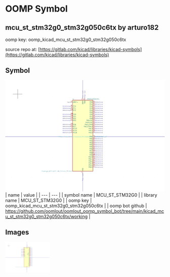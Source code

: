 # OOMP Symbol  
## mcu_st_stm32g0_stm32g050c6tx  by arturo182  
  
oomp key: oomp_kicad_mcu_st_stm32g0_stm32g050c6tx  
  
source repo at: [https://gitlab.com/kicad/libraries/kicad-symbols](https://gitlab.com/kicad/libraries/kicad-symbols)  
## Symbol  
  
[![working.png](working_600.png)](working.png)  
| name | value | 
| --- | --- | 
| symbol name | MCU_ST_STM32G0 | 
| library name | MCU_ST_STM32G0 | 
| oomp key | oomp_kicad_mcu_st_stm32g0_stm32g050c6tx | 
| oomp bot github | https://github.com/oomlout/oomlout_oomp_symbol_bot/tree/main/kicad_mcu_st_stm32g0_stm32g050c6tx/working | 
## Images  
  
[![working.png](working_140.png)](working.png)  
